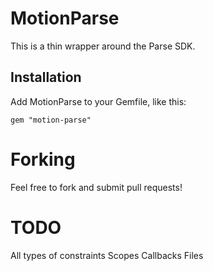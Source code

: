 # MotionParse

This is a thin wrapper around the Parse SDK.

## Installation

Add MotionParse to your Gemfile, like this:

    gem "motion-parse"

# Forking

Feel free to fork and submit pull requests!

# TODO

All types of constraints
Scopes
Callbacks
Files
